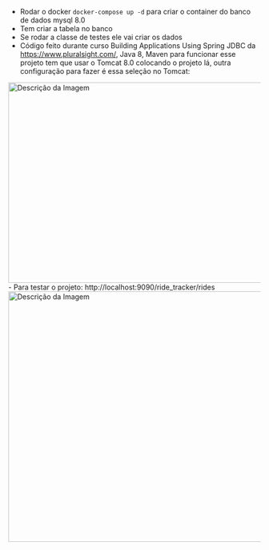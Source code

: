 - Rodar o docker ```docker-compose up -d``` para criar o container do banco de dados mysql 8.0
- Tem criar a tabela no banco
- Se rodar a classe de testes ele vai criar os dados
- Código feito durante curso Building Applications Using Spring JDBC da https://www.pluralsight.com/, Java 8, Maven para funcionar esse projeto tem que usar o Tomcat 8.0 colocando o projeto lá, outra configuração para fazer é essa seleção no Tomcat:
<img src="https://github.com/walyson-scarazzati/OqueSpringMVCDevmedia/assets/53382989/4c4a08db-8ddc-4cce-a7f0-c09670235fb9" alt="Descrição da Imagem" width="600" height="400" />
-  Para testar o  projeto: http://localhost:9090/ride_tracker/rides
<img src="https://github.com/walyson-scarazzati/SpringJDBCPluralsight/assets/53382989/c580c5db-c8e9-4fc7-acfd-533f7ceb7c2a" alt="Descrição da Imagem" width="750" height="500" />


